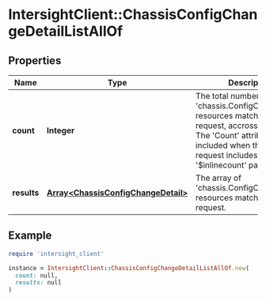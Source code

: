 # IntersightClient::ChassisConfigChangeDetailListAllOf

## Properties

| Name | Type | Description | Notes |
| ---- | ---- | ----------- | ----- |
| **count** | **Integer** | The total number of &#39;chassis.ConfigChangeDetail&#39; resources matching the request, accross all pages. The &#39;Count&#39; attribute is included when the HTTP GET request includes the &#39;$inlinecount&#39; parameter. | [optional] |
| **results** | [**Array&lt;ChassisConfigChangeDetail&gt;**](ChassisConfigChangeDetail.md) | The array of &#39;chassis.ConfigChangeDetail&#39; resources matching the request. | [optional] |

## Example

```ruby
require 'intersight_client'

instance = IntersightClient::ChassisConfigChangeDetailListAllOf.new(
  count: null,
  results: null
)
```

